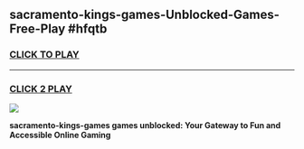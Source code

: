 
## sacramento-kings-games-Unblocked-Games-Free-Play #hfqtb
<h3>
<a href="https://us.freeplayer.one?title=sacramento-kings-games&ref=9M">CLICK TO PLAY</a></h3>
<hr>

<h3>
<a href="https://us.freeplayer.one?title=sacramento-kings-games&ref=9M">CLICK 2 PLAY</a>
  
</h3>

<a href="https://us.freeplayer.one?title=sacramento-kings-games&ref=9M"><img src="https://clearcache.store/games.png"></a>


**sacramento-kings-games games unblocked: Your Gateway to Fun and Accessible Online Gaming**
